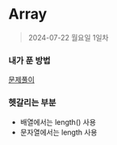 # Array
> 2024-07-22 월요일 1일차

### 내가 푼 방법
[문제풀이](https://github.com/subbangE/codingTest-study/blob/master/src/Day_1/Array.java)

### 헷갈리는 부분
+ 배열에서는 length() 사용
+ 문자열에서는 length 사용
